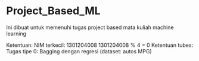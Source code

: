 # Project_Based_ML
Ini dibuat untuk memenuhi tugas project based mata kuliah machine learning

Ketentuan:
NIM terkecil: 1301204008
1301204008 % 4 = 0
Ketentuan tubes:
Tugas tipe 0: Bagging dengan regresi (dataset: autos MPG)
